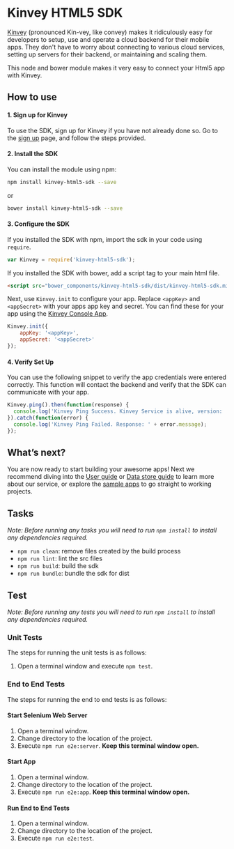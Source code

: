 # Kinvey HTML5 SDK
[Kinvey](http://www.kinvey.com) (pronounced Kin-vey, like convey) makes it ridiculously easy for developers to setup, use and operate a cloud backend for their mobile apps. They don't have to worry about connecting to various cloud services, setting up servers for their backend, or maintaining and scaling them.

This node and bower module makes it very easy to connect your Html5 app with Kinvey.

## How to use

#### 1. Sign up for Kinvey
To use the SDK, sign up for Kinvey if you have not already done so. Go to the [sign up](https://console.kinvey.com/#signup) page, and follow the steps provided.

#### 2. Install the SDK
You can install the module using npm:

```bash
npm install kinvey-html5-sdk --save
```

or

```bash
bower install kinvey-html5-sdk --save
```

#### 3. Configure the SDK
If you installed the SDK with npm, import the sdk in your code using `require`.

```javascript
var Kinvey = require('kinvey-html5-sdk');
```

If you installed the SDK with bower, add a script tag to your main html file.

```html
<script src="bower_components/kinvey-html5-sdk/dist/kinvey-html5-sdk.min.js"></script>
```

Next, use `Kinvey.init` to configure your app. Replace `<appKey>` and `<appSecret>` with your apps app key and secret. You can find these for your app using the [Kinvey Console App](https://console.kinvey.com).

```javascript
Kinvey.init({
    appKey: '<appKey>',
    appSecret: '<appSecret>'
});
```

#### 4. Verify Set Up
You can use the following snippet to verify the app credentials were entered correctly. This function will contact the backend and verify that the SDK can communicate with your app.

```javascript
Kinvey.ping().then(function(response) {
  console.log('Kinvey Ping Success. Kinvey Service is alive, version: ' + response.version + ', response: ' + response.kinvey);
}).catch(function(error) {
  console.log('Kinvey Ping Failed. Response: ' + error.message);
});
```

## What’s next?
You are now ready to start building your awesome apps! Next we recommend diving into the [User guide](http://devcenter.kinvey.com/html5-v3.0/guides/users) or [Data store guide](http://devcenter.kinvey.com/html5-v3.0/guides/datastore) to learn more about our service, or explore the [sample apps](http://devcenter.kinvey.com/html5-v3.0/samples) to go straight to working projects.

## Tasks
_Note: Before running any tasks you will need to run `npm install` to install any dependencies required._

* `npm run clean`: remove files created by the build process
* `npm run lint`: lint the src files
* `npm run build`: build the sdk
* `npm run bundle`: bundle the sdk for dist

## Test
_Note: Before running any tests you will need to run `npm install` to install any dependencies required._

### Unit Tests
The steps for running the unit tests is as follows:

1. Open a terminal window and execute `npm test`.

### End to End Tests
The steps for running the end to end tests is as follows:

#### Start Selenium Web Server
1. Open a terminal window.
2. Change directory to the location of the project.
3. Execute `npm run e2e:server`. __Keep this terminal window open.__

#### Start App
1. Open a terminal window.
2. Change directory to the location of the project.
3. Execute `npm run e2e:app`. __Keep this terminal window open.__

#### Run End to End Tests
1. Open a terminal window.
2. Change directory to the location of the project.
3. Execute `npm run e2e:test`.

